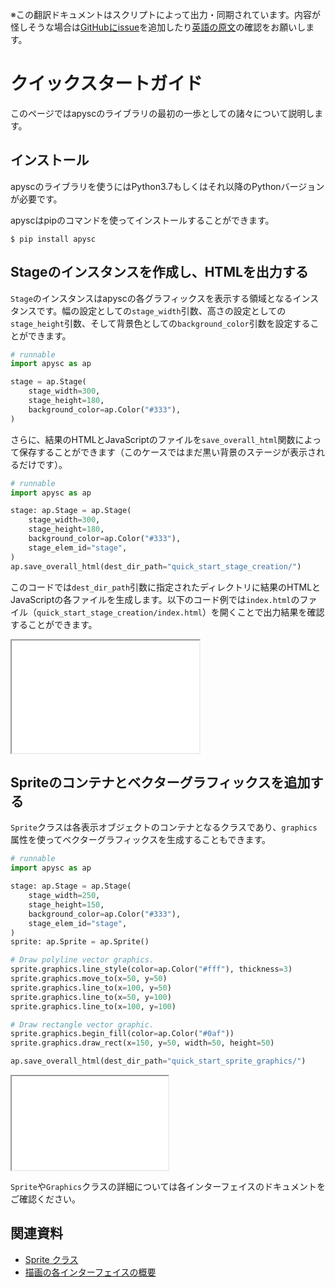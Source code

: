 <span class="inconspicuous-txt">※この翻訳ドキュメントはスクリプトによって出力・同期されています。内容が怪しそうな場合は<a href="https://github.com/simon-ritchie/apysc/issues" target="_blank">GitHubにissue</a>を追加したり[英語の原文](https://simon-ritchie.github.io/apysc/en/quick_start.html)の確認をお願いします。</span>

# クイックスタートガイド

このページではapyscのライブラリの最初の一歩としての諸々について説明します。

## インストール

apyscのライブラリを使うにはPython3.7もしくはそれ以降のPythonバージョンが必要です。

apyscはpipのコマンドを使ってインストールすることができます。

```
$ pip install apysc
```

## Stageのインスタンスを作成し、HTMLを出力する

`Stage`のインスタンスはapyscの各グラフィックスを表示する領域となるインスタンスです。幅の設定としての`stage_width`引数、高さの設定としての`stage_height`引数、そして背景色としての`background_color`引数を設定することができます。

```py
# runnable
import apysc as ap

stage = ap.Stage(
    stage_width=300,
    stage_height=180,
    background_color=ap.Color("#333"),
)
```

さらに、結果のHTMLとJavaScriptのファイルを`save_overall_html`関数によって保存することができます（このケースではまだ黒い背景のステージが表示されるだけです）。

```py
# runnable
import apysc as ap

stage: ap.Stage = ap.Stage(
    stage_width=300,
    stage_height=180,
    background_color=ap.Color("#333"),
    stage_elem_id="stage",
)
ap.save_overall_html(dest_dir_path="quick_start_stage_creation/")
```

このコードでは`dest_dir_path`引数に指定されたディレクトリに結果のHTMLとJavaScriptの各ファイルを生成します。以下のコード例では`index.html`のファイル（`quick_start_stage_creation/index.html`）を開くことで出力結果を確認することができます。

<iframe src="static/quick_start_stage_creation/index.html" width="300" height="180"></iframe>

## Spriteのコンテナとベクターグラフィックスを追加する

`Sprite`クラスは各表示オブジェクトのコンテナとなるクラスであり、`graphics`属性を使ってベクターグラフィックスを生成することもできます。

```py
# runnable
import apysc as ap

stage: ap.Stage = ap.Stage(
    stage_width=250,
    stage_height=150,
    background_color=ap.Color("#333"),
    stage_elem_id="stage",
)
sprite: ap.Sprite = ap.Sprite()

# Draw polyline vector graphics.
sprite.graphics.line_style(color=ap.Color("#fff"), thickness=3)
sprite.graphics.move_to(x=50, y=50)
sprite.graphics.line_to(x=100, y=50)
sprite.graphics.line_to(x=50, y=100)
sprite.graphics.line_to(x=100, y=100)

# Draw rectangle vector graphic.
sprite.graphics.begin_fill(color=ap.Color("#0af"))
sprite.graphics.draw_rect(x=150, y=50, width=50, height=50)

ap.save_overall_html(dest_dir_path="quick_start_sprite_graphics/")
```

<iframe src="static/quick_start_sprite_graphics/index.html" width="250" height="150"></iframe>

`Sprite`や`Graphics`クラスの詳細については各インターフェイスのドキュメントをご確認ください。

## 関連資料

- [Sprite クラス](jp_sprite.md)
- [描画の各インターフェイスの概要](jp_draw_interfaces_abstract.md)